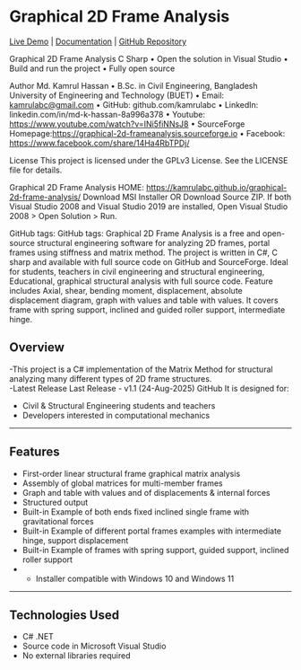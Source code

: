# Graphical 2D Frame Analysis

[Live Demo](https://kamrulabc.github.io/graphical-2d-frame-analysis/) | [Documentation](documentation.html) | [GitHub Repository](https://github.com/kamrulabc/graphical-2d-frame-analysis)


Graphical 2D Frame Analysis C Sharp
•	Open the solution in Visual Studio
•	Build and run the project
•	Fully open source



Author
Md. Kamrul Hassan
•	B.Sc. in Civil Engineering, Bangladesh University of Engineering and Technology (BUET)
•	Email: kamrulabc@gmail.com
•	GitHub: github.com/kamrulabc
•	LinkedIn: linkedin.com/in/md-k-hassan-8a996a378
• Youtube:  https://www.youtube.com/watch?v=INi5fiNNsJ8
• SourceForge Homepage:https://graphical-2d-frameanalysis.sourceforge.io
• Facebook: https://www.facebook.com/share/14Ha4RbTPDj/


License
This project is licensed under the GPLv3 License. See the LICENSE file for details.

Graphical 2D Frame Analysis HOME:
https://kamrulabc.github.io/graphical-2d-frame-analysis/
Download MSI Installer OR Download Source ZIP. If both Visual Studio 2008 and Visual Studio 2019 are installed, Open Visual Studio 2008 > Open Solution > Run.


GitHub tags: GitHub tags: Graphical 2D Frame Analysis is a free and open-source structural engineering software for analyzing 2D frames, portal frames using stiffness and matrix method. The project is written in C#, C sharp and available with full source code on GitHub and SourceForge. Ideal for students, teachers in civil engineering and structural engineering, Educational, graphical structural analysis with full source code. Feature includes Axial, shear, bending moment, displacement, absolute displacement diagram, graph with values and table with values. It covers frame with spring support, inclined and guided roller support, intermediate hinge.


## Overview
-This project is a C# implementation of the Matrix Method for structural analyzing many different types of 2D frame structures.  
-Latest Release
Last Release - v1.1 (24-Aug-2025) GitHub
It is designed for:
- Civil & Structural Engineering students and teachers  
 - Developers interested in computational mechanics  

---

## Features
-  First-order linear structural frame graphical matrix analysis  
-  Assembly of global matrices for multi-member frames  
-  Graph and table with values and of displacements & internal forces  
-  Structured output 
-  Built-in Example of both ends fixed inclined single frame with gravitational forces
-  Built-in Example of different portal frames examples with intermediate hinge, support displacement
-  Built-in Example of frames with spring support, guided support, inclined roller support
- - Installer compatible with Windows 10 and Windows 11
  

---

## Technologies Used
- C# .NET 
- Source code in Microsoft Visual Studio 
- No external libraries required


